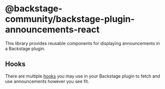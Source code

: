 # @backstage-community/backstage-plugin-announcements-react

This library provides reusable components for displaying announcements in a Backstage plugin.

## Hooks

There are multiple [hooks](./src/hooks/index.ts) you may use in your Backstage plugin to fetch and use announcements however you see fit.
